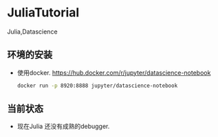 # JuliaTutorial
Julia,Datascience

## 环境的安装
   
* 使用docker. https://hub.docker.com/r/jupyter/datascience-notebook
  
  ```bash
  docker run -p 8920:8888 jupyter/datascience-notebook
  ```
  
## 当前状态

* 现在Julia 还没有成熟的debugger.
